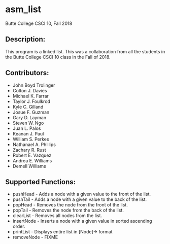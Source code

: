 # asm_list
Butte College CSCI 10, Fall 2018

## Description:
This program is a linked list. This was a collaboration from all the students in the Butte College CSCI 10 class in the Fall of 2018.

## Contributors:
* John Boyd Trolinger
* Colton J. Davies
* Michael K.	Farrar
* Taylor J.	Foulkrod
* Kyle C.	Gilland
* Josue F.	Guzman
* Gary D.	Layman
* Steven W.	Ngo
* Juan L.	Palos
* Keanan J.	Paul
* William S.	Perkes
* Nathanael A.	Phillips
* Zachary R.	Rust
* Robert E.	Vazquez
* Andrea E.	Williams
* Demell	Williams

## Supported Functions:
* pushHead   - Adds a node with a given value to the front of the list.
* pushTail   - Adds a node with a given value to the back of the list.
* popHead    - Removes the node from the front of the list.
* popTail    - Removes the node from the back of the list.
* clearList  - Removes all nodes from the list.
* insertNode - Inserts a node with a given value in sorted ascending order.
* printList  - Displays entire list in [Node]-> format
* removeNode - FIXME
